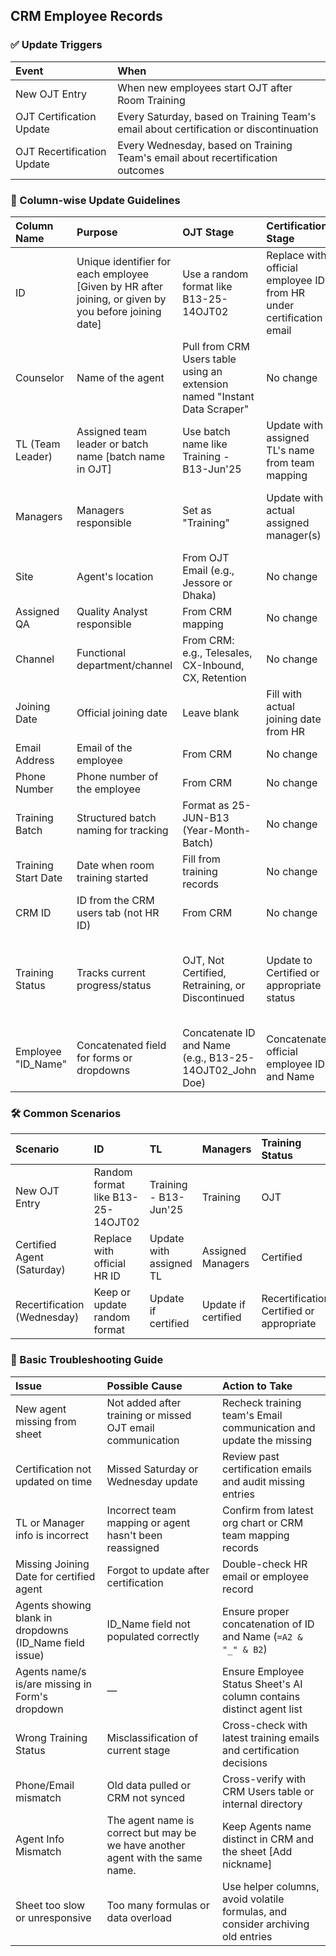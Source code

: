 ## CRM Employee Records

### ✅ Update Triggers

| Event | When |
|:------|:-----|
| New OJT Entry | When new employees start OJT after Room Training |
| OJT Certification Update | Every Saturday, based on Training Team's email about certification or discontinuation |
| OJT Recertification Update | Every Wednesday, based on Training Team's email about recertification outcomes |

### 📄 Column-wise Update Guidelines

| Column Name | Purpose | OJT Stage | Certification Stage | Recertification Stage |
|:------------|:--------|:----------|:-------------------|:---------------------|
| ID | Unique identifier for each employee [Given by HR after joining, or given by you before joining date] | Use a random format like B13-25-14OJT02 | Replace with official employee ID from HR under certification email | Keep the given ID of OJT stage |
| Counselor | Name of the agent | Pull from CRM Users table using an extension named "Instant Data Scraper"| No change | No change |
| TL (Team Leader) | Assigned team leader or batch name [batch name in OJT] | Use batch name like Training - B13-Jun'25 | Update with assigned TL's name from team mapping | Leave as-is if not certified, otherwise update accordingly |
| Managers | Managers responsible | Set as "Training" | Update with actual assigned manager(s) | Leave as-is if not certified, otherwise update accordingly |
| Site | Agent's location | From OJT Email (e.g., Jessore or Dhaka) | No change | No change |
| Assigned QA | Quality Analyst responsible | From CRM mapping | No change | No change |
| Channel | Functional department/channel | From CRM: e.g., Telesales, CX-Inbound, CX, Retention | No change | No change |
| Joining Date | Official joining date | Leave blank | Fill with actual joining date from HR | Leave blank unless certified |
| Email Address | Email of the employee | From CRM | No change | No change |
| Phone Number | Phone number of the employee | From CRM | No change | No change |
| Training Batch | Structured batch naming for tracking | Format as 25-JUN-B13 (Year-Month-Batch) | No change | No change |
| Training Start Date | Date when room training started | Fill from training records | No change | No change |
| CRM ID | ID from the CRM users tab (not HR ID) | From CRM | No change | No change |
| Training Status | Tracks current progress/status | OJT, Not Certified, Retraining, or Discontinued | Update to Certified or appropriate status | Update to Recertification Certified, Recertification Not Certified, or Discontinued |
| Employee "ID_Name" | Concatenated field for forms or dropdowns | Concatenate ID and Name (e.g., B13-25-14OJT02_John Doe) | Concatenate official employee ID and Name | Concatenate recertification ID and Name |

### 🛠️ Common Scenarios

| Scenario | ID | TL | Managers | Training Status | Joining Date |
|:---------|:---|:---|:---------|:---------------|:-------------|
| New OJT Entry | Random format like B13-25-14OJT02 | Training - B13-Jun'25 | Training | OJT | (Leave blank) |
| Certified Agent (Saturday) | Replace with official HR ID | Update with assigned TL | Assigned Managers | Certified | Set from HR data |
| Recertification (Wednesday) | Keep or update random format | Update if certified | Update if certified | Recertification Certified or appropriate | Set only if certified |

### 🔧 Basic Troubleshooting Guide

| Issue | Possible Cause | Action to Take |
|:------|:---------------|:---------------|
| New agent missing from sheet | Not added after training or missed OJT email communication | Recheck training team's Email communication and update the missing |
| Certification not updated on time | Missed Saturday or Wednesday update | Review past certification emails and audit missing entries |
| TL or Manager info is incorrect | Incorrect team mapping or agent hasn't been reassigned | Confirm from latest org chart or CRM team mapping records |
| Missing Joining Date for certified agent | Forgot to update after certification | Double-check HR email or employee record |
| Agents showing blank in dropdowns (ID_Name field issue) | ID_Name field not populated correctly | Ensure proper concatenation of ID and Name (`=A2 & "_" & B2`) |
| Agents name/s is/are missing in Form's dropdown | — | Ensure Employee Status Sheet's AI column contains distinct agent list |
| Wrong Training Status | Misclassification of current stage | Cross-check with latest training emails and certification decisions |
| Phone/Email mismatch | Old data pulled or CRM not synced | Cross-verify with CRM Users table or internal directory |
| Agent Info Mismatch | The agent name is correct but may be we have another agent with the same name. | Keep Agents name distinct in CRM and the sheet [Add nickname] |
| Sheet too slow or unresponsive | Too many formulas or data overload | Use helper columns, avoid volatile formulas, and consider archiving old entries |
